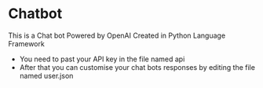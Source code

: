 # Chatbot
This is a Chat bot Powered by OpenAI Created in Python Language
Framework
  * You need to past your API key in the file named api
  * After that you can customise your chat bots responses by editing the file named user.json
